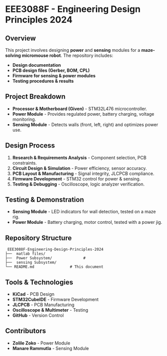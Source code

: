 # EEE3088F - Engineering Design Principles 2024

## Overview
This project involves designing **power** and **sensing** modules for a **maze-solving micromouse robot**. The repository includes:
- **Design documentation**
- **PCB design files (Gerber, BOM, CPL)**
- **Firmware for sensing & power modules**
- **Testing procedures & results**

##  Project Breakdown
- **Processor & Motherboard (Given)** - STM32L476 microcontroller.
- **Power Module** - Provides regulated power, battery charging, voltage monitoring.
- **Sensing Module** - Detects walls (front, left, right) and optimizes power use.

##  Design Process
1. **Research & Requirements Analysis** - Component selection, PCB constraints.
2. **Circuit Design & Simulation** - Power efficiency, sensor accuracy.
3. **PCB Layout & Manufacturing** - Signal integrity, JLCPCB compliance.
4. **Firmware Development** - STM32 control for power & sensing.
5. **Testing & Debugging** - Oscilloscope, logic analyzer verification.

##  Testing & Demonstration
- **Sensing Module** - LED indicators for wall detection, tested on a maze rig.
- **Power Module** - Battery charging, motor control, tested with a power jig.

##  Repository Structure
```
 EEE3088F-Engineering-Design-Principles-2024
├──  matlab files/                  
├──  Power Subsystem/              #
├──  sensing Subsystem/            
└── README.md                # This document
```

## Tools & Technologies
- **KiCad** - PCB Design
- **STM32CubeIDE** - Firmware Development
- **JLCPCB** - PCB Manufacturing
- **Oscilloscope & Multimeter** - Testing
- **GitHub** - Version Control

## Contributors
- **Zolile Zoko** - Power Module
- **Manare Rammutla** - Sensing Module

